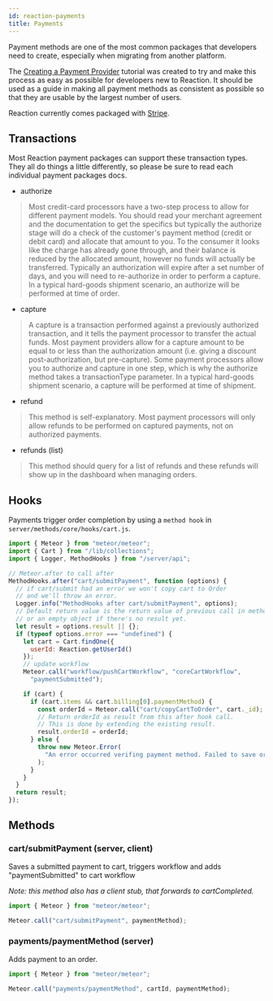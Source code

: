 ```yaml
---
id: reaction-payments
title: Payments
---
```

    
Payment methods are one of the most common packages that developers need to create, especially when migrating from another platform.

The [Creating a Payment Provider](https://docs.reactioncommerce.com/docs/1.14.0/creating-a-payment-provider) tutorial was created to try and make this process as easy as possible for developers new to Reaction. It should be used as a guide in making all payment methods as consistent as possible so that they are usable by the largest number of users.

Reaction currently comes packaged with [Stripe](https://docs.reactioncommerce.com/docs/1.14.0/payment-packages-stripe).

## Transactions

Most Reaction payment packages can support these transaction types. They all do things a little differently, so please be sure to read each individual payment packages docs.

- authorize

> Most credit-card processors have a two-step process to allow for different payment models. You should read your merchant agreement and the documentation to get the specifics but typically the authorize stage will do a check of the customer's payment method (credit or debit card) and allocate that amount to you. To the consumer it looks like the charge has already gone through, and their balance is reduced by the allocated amount, however no funds will actually be transferred. Typically an authorization will expire after a set number of days, and you will need to re-authorize in order to perform a capture. In a typical hard-goods shipment scenario, an authorize will be performed at time of order.

- capture

> A capture is a transaction performed against a previously authorized transaction, and it tells the payment processor to transfer the actual funds. Most payment providers allow for a capture amount to be equal to or less than the authorization amount (i.e. giving a discount post-authorization, but pre-capture). Some payment processors allow you to authorize and capture in one step, which is why the authorize method takes a transactionType parameter. In a typical hard-goods shipment scenario, a capture will be performed at time of shipment.

- refund

> This method is self-explanatory. Most payment processors will only allow refunds to be performed on captured payments, not on authorized payments.

- refunds (list)

> This method should query for a list of refunds and these refunds will show up in the dashboard when managing orders.

## Hooks

Payments trigger order completion by using a `method hook` in `server/methods/core/hooks/cart.js`.

```js
import { Meteor } from "meteor/meteor";
import { Cart } from "/lib/collections";
import { Logger, MethodHooks } from "/server/api";

// Meteor.after to call after
MethodHooks.after("cart/submitPayment", function (options) {
  // if cart/submit had an error we won't copy cart to Order
  // and we'll throw an error.
  Logger.info("MethodHooks after cart/submitPayment", options);
  // Default return value is the return value of previous call in method chain
  // or an empty object if there's no result yet.
  let result = options.result || {};
  if (typeof options.error === "undefined") {
    let cart = Cart.findOne({
      userId: Reaction.getUserId()
    });
    // update workflow
    Meteor.call("workflow/pushCartWorkflow", "coreCartWorkflow",
      "paymentSubmitted");

    if (cart) {
      if (cart.items && cart.billing[0].paymentMethod) {
        const orderId = Meteor.call("cart/copyCartToOrder", cart._id);
        // Return orderId as result from this after hook call.
        // This is done by extending the existing result.
        result.orderId = orderId;
      } else {
        throw new Meteor.Error(
          "An error occurred verifing payment method. Failed to save order."
        );
      }
    }
  }
  return result;
});
```

## Methods

### cart/submitPayment (server, client)

Saves a submitted payment to cart, triggers workflow and adds "paymentSubmitted" to cart workflow

_Note: this method also has a client stub, that forwards to cartCompleted._

```js
import { Meteor } from "meteor/meteor";

Meteor.call("cart/submitPayment", paymentMethod);
```

### payments/paymentMethod (server)

Adds payment to an order.

```js
import { Meteor } from "meteor/meteor";

Meteor.call("payments/paymentMethod", cartId, paymentMethod);
```
